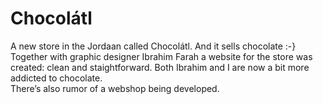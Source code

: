 <!--
  id: 2153
  slug: chocolatl
  type: fortpolio
  categories: javascript, frontend, HTML/CSS, backend
  tags: CSS, HTML, Wordpress, interaction design, concept
  clients: 
  collaboration: Ibrahim Farah
  prizes: 
  thumbnail: chocolatl1.jpg
  image: chocolatl1.jpg
  images: chocolatl2.jpg, chocolatl3.jpg, chocolatl1.jpg
  inCv: false
  inPortfolio: true
  dateFrom: 2013-03-01
  dateTo: 2013-05-01
-->

# Chocolátl

<p>A new store in the Jordaan called Chocolátl. And it sells chocolate :-}<br />
Together with graphic designer Ibrahim Farah a website for the store was created: clean and staightforward. Both Ibrahim and I are now a bit more addicted to chocolate.<br />
There&#8217;s also rumor of a webshop being developed.</p>
